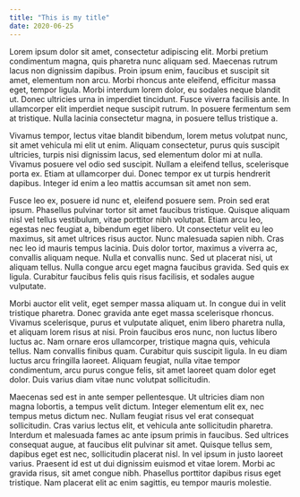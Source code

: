 ```yaml
---
title: "This is my title"
date: 2020-06-25
---
```


Lorem ipsum dolor sit amet, consectetur adipiscing elit. Morbi pretium condimentum magna, quis pharetra nunc aliquam sed. Maecenas rutrum lacus non dignissim dapibus. Proin ipsum enim, faucibus et suscipit sit amet, elementum non arcu. Morbi rhoncus ante eleifend, efficitur massa eget, tempor ligula. Morbi interdum lorem dolor, eu sodales neque blandit ut. Donec ultricies urna in imperdiet tincidunt. Fusce viverra facilisis ante. In ullamcorper elit imperdiet neque suscipit rutrum. In posuere fermentum sem at tristique. Nulla lacinia consectetur magna, in posuere tellus tristique a.

Vivamus tempor, lectus vitae blandit bibendum, lorem metus volutpat nunc, sit amet vehicula mi elit ut enim. Aliquam consectetur, purus quis suscipit ultricies, turpis nisi dignissim lacus, sed elementum dolor mi at nulla. Vivamus posuere vel odio sed suscipit. Nullam a eleifend tellus, scelerisque porta ex. Etiam at ullamcorper dui. Donec tempor ex ut turpis hendrerit dapibus. Integer id enim a leo mattis accumsan sit amet non sem.

Fusce leo ex, posuere id nunc et, eleifend posuere sem. Proin sed erat ipsum. Phasellus pulvinar tortor sit amet faucibus tristique. Quisque aliquam nisl vel tellus vestibulum, vitae porttitor nibh volutpat. Etiam arcu leo, egestas nec feugiat a, bibendum eget libero. Ut consectetur velit eu leo maximus, sit amet ultrices risus auctor. Nunc malesuada sapien nibh. Cras nec leo id mauris tempus lacinia. Duis dolor tortor, maximus a viverra ac, convallis aliquam neque. Nulla et convallis nunc. Sed ut placerat nisi, ut aliquam tellus. Nulla congue arcu eget magna faucibus gravida. Sed quis ex ligula. Curabitur faucibus felis quis risus facilisis, et sodales augue vulputate.

Morbi auctor elit velit, eget semper massa aliquam ut. In congue dui in velit tristique pharetra. Donec gravida ante eget massa scelerisque rhoncus. Vivamus scelerisque, purus et vulputate aliquet, enim libero pharetra nulla, et aliquam lorem risus at nisi. Proin faucibus eros nunc, non luctus libero luctus ac. Nam ornare eros ullamcorper, tristique magna quis, vehicula tellus. Nam convallis finibus quam. Curabitur quis suscipit ligula. In eu diam luctus arcu fringilla laoreet. Aliquam feugiat, nulla vitae tempor condimentum, arcu purus congue felis, sit amet laoreet quam dolor eget dolor. Duis varius diam vitae nunc volutpat sollicitudin.

Maecenas sed est in ante semper pellentesque. Ut ultricies diam non magna lobortis, a tempus velit dictum. Integer elementum elit ex, nec tempus metus dictum nec. Nullam feugiat risus vel erat consequat sollicitudin. Cras varius lectus elit, et vehicula ante sollicitudin pharetra. Interdum et malesuada fames ac ante ipsum primis in faucibus. Sed ultrices consequat augue, at faucibus elit pulvinar sit amet. Quisque tellus sem, dapibus eget est nec, sollicitudin placerat nisl. In vel ipsum in justo laoreet varius. Praesent id est ut dui dignissim euismod et vitae lorem. Morbi ac gravida risus, sit amet congue nibh. Phasellus porttitor dapibus risus eget tristique. Nam placerat elit ac enim sagittis, eu tempor mauris molestie.
